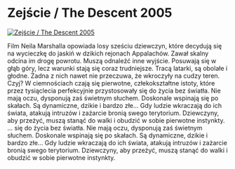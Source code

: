 Zejście / The Descent 2005 
=============
[![Zejście / The Descent 2005 ](http://vidos.pl/images/player.gif)](http://vidos.pl/zejscie-the-descent-2005)

 Film Neila Marshalla opowiada losy sześciu dziewczyn, które decydują się na wycieczkę do jaskiń w dzikich rejonach Appalachów. Zawał skalny odcina im drogę powrotu. Muszą odnaleźć inne wyjście. Posuwają się w głąb góry, lecz warunki stają się coraz trudniejsze. Tracą latarki, są obolałe i głodne. Żadna z nich nawet nie przeczuwa, że wkroczyły na cudzy teren. Czyj? W ciemnościach czają się pierwotne, człekokształtne istoty, które przez tysiąclecia perfekcyjnie przystosowały się do życia bez światła. Nie mają oczu, dysponują zaś świetnym słuchem. Doskonale wspinają się po skałach. Są dynamiczne, dzikie i bardzo złe... Gdy ludzie wkraczają do ich świata, atakują intruzów i zażarcie bronią swego terytorium. Dziewczyny, aby przeżyć, muszą stanąć do walki i obudzić w sobie pierwotne instynkty.  ... się do życia bez światła. Nie mają oczu, dysponują zaś świetnym słuchem. Doskonale wspinają się po skałach. Są dynamiczne, dzikie i bardzo złe... Gdy ludzie wkraczają do ich świata, atakują intruzów i zażarcie bronią swego terytorium. Dziewczyny, aby przeżyć, muszą stanąć do walki i obudzić w sobie pierwotne instynkty.
